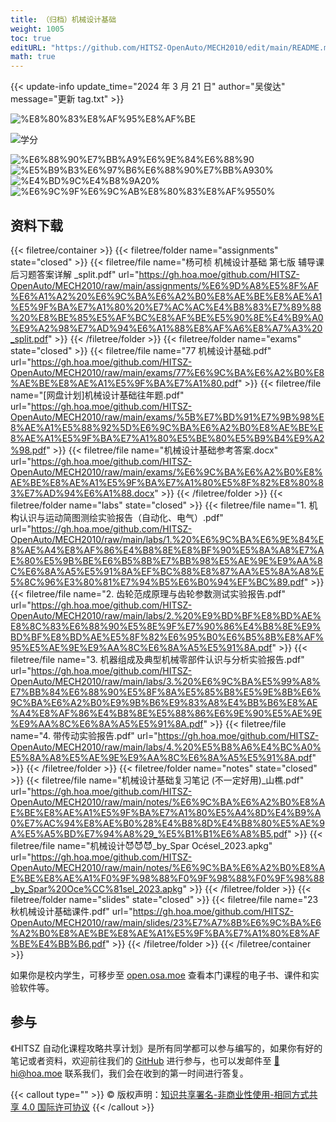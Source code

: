```yaml
---
title: （归档）机械设计基础
weight: 1005
toc: true
editURL: "https://github.com/HITSZ-OpenAuto/MECH2010/edit/main/README.md"
math: true
---
```


{{< update-info update_time="2024 年 3 月 21 日" author="吴俊达" message="更新 tag.txt" >}}

<div class="img-div hx-mt-4 hx-flex-row hx-justify-start hx-items-center">

![%E8%80%83%E8%AF%95%E8%AF%BE](https://img.shields.io/badge/%E8%80%83%E8%AF%95%E8%AF%BE-red)
</div>

![学分](https://img.shields.io/badge/%E5%AD%A6%E5%88%86-2.5-blue
)

<div class="img-div hx-mt-4 hx-flex-row hx-justify-start hx-items-center">

![%E6%88%90%E7%BB%A9%E6%9E%84%E6%88%90](https://img.shields.io/badge/%E6%88%90%E7%BB%A9%E6%9E%84%E6%88%90-gold)
![%E5%B9%B3%E6%97%B6%E6%88%90%E7%BB%A930%](https://img.shields.io/badge/%E5%B9%B3%E6%97%B6%E6%88%90%E7%BB%A9-30%25-wheat)
![%E4%BD%9C%E4%B8%9A20%](https://img.shields.io/badge/%E4%BD%9C%E4%B8%9A-20%25-wheat)
![%E6%9C%9F%E6%9C%AB%E8%80%83%E8%AF%9550%](https://img.shields.io/badge/%E6%9C%9F%E6%9C%AB%E8%80%83%E8%AF%95-50%25-wheat)

</div>

## 资料下载

{{< filetree/container >}}
  {{< filetree/folder name="assignments" state="closed" >}}
    {{< filetree/file name="杨可桢 机械设计基础 第七版 辅导课后习题答案详解 _split.pdf" url="https://gh.hoa.moe/github.com/HITSZ-OpenAuto/MECH2010/raw/main/assignments/%E6%9D%A8%E5%8F%AF%E6%A1%A2%20%E6%9C%BA%E6%A2%B0%E8%AE%BE%E8%AE%A1%E5%9F%BA%E7%A1%80%20%E7%AC%AC%E4%B8%83%E7%89%88%20%E8%BE%85%E5%AF%BC%E8%AF%BE%E5%90%8E%E4%B9%A0%E9%A2%98%E7%AD%94%E6%A1%88%E8%AF%A6%E8%A7%A3%20_split.pdf" >}}
  {{< /filetree/folder >}}
  {{< filetree/folder name="exams" state="closed" >}}
    {{< filetree/file name="77 机械设计基础.pdf" url="https://gh.hoa.moe/github.com/HITSZ-OpenAuto/MECH2010/raw/main/exams/77%E6%9C%BA%E6%A2%B0%E8%AE%BE%E8%AE%A1%E5%9F%BA%E7%A1%80.pdf" >}}
    {{< filetree/file name="[网盘计划]机械设计基础往年题.pdf" url="https://gh.hoa.moe/github.com/HITSZ-OpenAuto/MECH2010/raw/main/exams/%5B%E7%BD%91%E7%9B%98%E8%AE%A1%E5%88%92%5D%E6%9C%BA%E6%A2%B0%E8%AE%BE%E8%AE%A1%E5%9F%BA%E7%A1%80%E5%BE%80%E5%B9%B4%E9%A2%98.pdf" >}}
    {{< filetree/file name="机械设计基础参考答案.docx" url="https://gh.hoa.moe/github.com/HITSZ-OpenAuto/MECH2010/raw/main/exams/%E6%9C%BA%E6%A2%B0%E8%AE%BE%E8%AE%A1%E5%9F%BA%E7%A1%80%E5%8F%82%E8%80%83%E7%AD%94%E6%A1%88.docx" >}}
  {{< /filetree/folder >}}
  {{< filetree/folder name="labs" state="closed" >}}
    {{< filetree/file name="1. 机构认识与运动简图测绘实验报告（自动化、电气）.pdf" url="https://gh.hoa.moe/github.com/HITSZ-OpenAuto/MECH2010/raw/main/labs/1.%20%E6%9C%BA%E6%9E%84%E8%AE%A4%E8%AF%86%E4%B8%8E%E8%BF%90%E5%8A%A8%E7%AE%80%E5%9B%BE%E6%B5%8B%E7%BB%98%E5%AE%9E%E9%AA%8C%E6%8A%A5%E5%91%8A%EF%BC%88%E8%87%AA%E5%8A%A8%E5%8C%96%E3%80%81%E7%94%B5%E6%B0%94%EF%BC%89.pdf" >}}
    {{< filetree/file name="2. 齿轮范成原理与齿轮参数测试实验报告.pdf" url="https://gh.hoa.moe/github.com/HITSZ-OpenAuto/MECH2010/raw/main/labs/2.%20%E9%BD%BF%E8%BD%AE%E8%8C%83%E6%88%90%E5%8E%9F%E7%90%86%E4%B8%8E%E9%BD%BF%E8%BD%AE%E5%8F%82%E6%95%B0%E6%B5%8B%E8%AF%95%E5%AE%9E%E9%AA%8C%E6%8A%A5%E5%91%8A.pdf" >}}
    {{< filetree/file name="3. 机器组成及典型机械零部件认识与分析实验报告.pdf" url="https://gh.hoa.moe/github.com/HITSZ-OpenAuto/MECH2010/raw/main/labs/3.%20%E6%9C%BA%E5%99%A8%E7%BB%84%E6%88%90%E5%8F%8A%E5%85%B8%E5%9E%8B%E6%9C%BA%E6%A2%B0%E9%9B%B6%E9%83%A8%E4%BB%B6%E8%AE%A4%E8%AF%86%E4%B8%8E%E5%88%86%E6%9E%90%E5%AE%9E%E9%AA%8C%E6%8A%A5%E5%91%8A.pdf" >}}
    {{< filetree/file name="4. 带传动实验报告.pdf" url="https://gh.hoa.moe/github.com/HITSZ-OpenAuto/MECH2010/raw/main/labs/4.%20%E5%B8%A6%E4%BC%A0%E5%8A%A8%E5%AE%9E%E9%AA%8C%E6%8A%A5%E5%91%8A.pdf" >}}
  {{< /filetree/folder >}}
  {{< filetree/folder name="notes" state="closed" >}}
    {{< filetree/file name="机械设计基础复习笔记 (不一定好用)_山樵.pdf" url="https://gh.hoa.moe/github.com/HITSZ-OpenAuto/MECH2010/raw/main/notes/%E6%9C%BA%E6%A2%B0%E8%AE%BE%E8%AE%A1%E5%9F%BA%E7%A1%80%E5%A4%8D%E4%B9%A0%E7%AC%94%E8%AE%B0%28%E4%B8%8D%E4%B8%80%E5%AE%9A%E5%A5%BD%E7%94%A8%29_%E5%B1%B1%E6%A8%B5.pdf" >}}
    {{< filetree/file name="机械设计😈😈😈_by_Spar Océsel_2023.apkg" url="https://gh.hoa.moe/github.com/HITSZ-OpenAuto/MECH2010/raw/main/notes/%E6%9C%BA%E6%A2%B0%E8%AE%BE%E8%AE%A1%F0%9F%98%88%F0%9F%98%88%F0%9F%98%88_by_Spar%20Oce%CC%81sel_2023.apkg" >}}
  {{< /filetree/folder >}}
  {{< filetree/folder name="slides" state="closed" >}}
    {{< filetree/file name="23 秋机械设计基础课件.pdf" url="https://gh.hoa.moe/github.com/HITSZ-OpenAuto/MECH2010/raw/main/slides/23%E7%A7%8B%E6%9C%BA%E6%A2%B0%E8%AE%BE%E8%AE%A1%E5%9F%BA%E7%A1%80%E8%AF%BE%E4%BB%B6.pdf" >}}
  {{< /filetree/folder >}}
{{< /filetree/container >}}

如果你是校内学生，可移步至 <a href='https://open.osa.moe/openauto/MECH2010'>open.osa.moe</a> 查看本门课程的电子书、课件和实验软件等。

## 参与

《HITSZ 自动化课程攻略共享计划》是所有同学都可以参与编写的，如果你有好的笔记或者资料，欢迎前往我们的 [GitHub](https://github.com/HITSZ-OpenAuto) 进行参与，也可以发邮件至 [📮hi@hoa.moe](mailto:hi@hoa.moe) 联系我们，我们会在收到的第一时间进行答复。

{{< callout type="" >}}
  © 版权声明：[知识共享署名-非商业性使用-相同方式共享 4.0 国际许可协议](https://creativecommons.org/licenses/by-nc-sa/4.0/)
{{< /callout >}}
